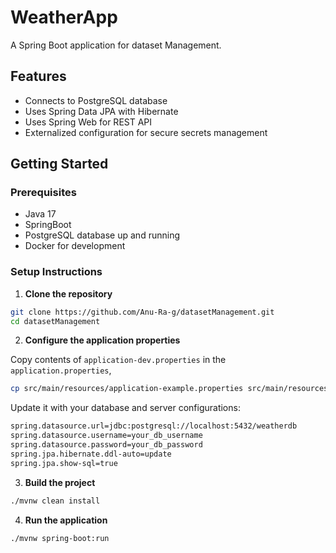 # WeatherApp

A Spring Boot application for dataset Management.

## Features

- Connects to PostgreSQL database
- Uses Spring Data JPA with Hibernate
- Uses Spring Web for REST API
- Externalized configuration for secure secrets management

## Getting Started

### Prerequisites

- Java 17
- SpringBoot
- PostgreSQL database up and running
- Docker for development

### Setup Instructions

1. **Clone the repository**

```bash
git clone https://github.com/Anu-Ra-g/datasetManagement.git
cd datasetManagement
```

2. **Configure the application properties**

Copy contents of `application-dev.properties` in the `application.properties`,
```bash
cp src/main/resources/application-example.properties src/main/resources/application.properties
```

Update it with your database and server configurations:

```bash
spring.datasource.url=jdbc:postgresql://localhost:5432/weatherdb
spring.datasource.username=your_db_username
spring.datasource.password=your_db_password
spring.jpa.hibernate.ddl-auto=update
spring.jpa.show-sql=true
```

3. **Build the project**

```bash
./mvnw clean install
```

4. **Run the application**

```bash
./mvnw spring-boot:run
```

